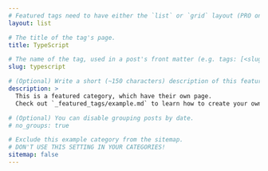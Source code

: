 ```yaml
---
# Featured tags need to have either the `list` or `grid` layout (PRO only).
layout: list

# The title of the tag's page.
title: TypeScript

# The name of the tag, used in a post's front matter (e.g. tags: [<slug>]).
slug: typescript

# (Optional) Write a short (~150 characters) description of this featured tag.
description: >
  This is a featured category, which have their own page.
  Check out `_featured_tags/example.md` to learn how to create your own.

# (Optional) You can disable grouping posts by date.
# no_groups: true

# Exclude this example category from the sitemap.
# DON'T USE THIS SETTING IN YOUR CATEGORIES!
sitemap: false
---
```

